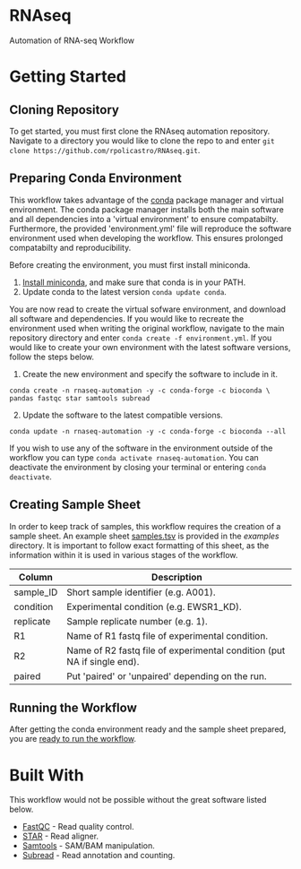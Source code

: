# RNAseq
Automation of RNA-seq Workflow

# Getting Started

## Cloning Repository

To get started, you must first clone the RNAseq automation repository. Navigate to a directory you would like to clone the repo to and enter `git clone https://github.com/rpolicastro/RNAseq.git`.

## Preparing Conda Environment

This workflow takes advantage of the [conda](https://conda.io/en/latest/) package manager and virtual environment. The conda package manager installs both the main software and all dependencies into a 'virtual environment' to ensure compatabilty. Furthermore, the provided 'environment.yml' file will reproduce the software environment used when developing the workflow. This ensures prolonged compatabilty and reproducibility.

Before creating the environment, you must first install miniconda.
1. [Install miniconda](https://conda.io/projects/conda/en/latest/user-guide/install/index.html?highlight=conda), and make sure that conda is in your PATH.
2. Update conda to the latest version `conda update conda`.

You are now read to create the virtual sofware environment, and download all software and dependencies. If you would like to recreate the environment used when writing the original workflow, navigate to the main repository directory and enter `conda create -f environment.yml`. If you would like to create your own environment with the latest software versions, follow the steps below.

1. Create the new environment and specify the software to include in it.
```
conda create -n rnaseq-automation -y -c conda-forge -c bioconda \
pandas fastqc star samtools subread
```
2. Update the software to the latest compatible versions.
```
conda update -n rnaseq-automation -y -c conda-forge -c bioconda --all
```

If you wish to use any of the software in the environment outside of the workflow you can type `conda activate rnaseq-automation`. You can deactivate the environment by closing your terminal or entering `conda deactivate`.

## Creating Sample Sheet

In order to keep track of samples, this workflow requires the creation of a sample sheet. An example sheet [samples.tsv](https://github.com/rpolicastro/RNAseq/blob/master/examples/samples.tsv) is provided in the *examples* directory. It is important to follow exact formatting of this sheet, as the information within it is used in various stages of the workflow.

| Column | Description |
| ------ | ----------- |
| sample_ID | Short sample identifier (e.g. A001). |
| condition | Experimental condition (e.g. EWSR1_KD). |
| replicate | Sample replicate number (e.g. 1). |
| R1 | Name of R1 fastq file of experimental condition. |
| R2 | Name of R2 fastq file of experimental condition (put NA if single end). |
| paired | Put 'paired' or 'unpaired' depending on the run. |

## Running the Workflow

After getting the conda environment ready and the sample sheet prepared, you are [ready to run the workflow](https://github.com/rpolicastro/RNAseq/blob/master/docs/run_workflow.md).

# Built With

This workflow would not be possible without the great software listed below.

- [FastQC](https://www.bioinformatics.babraham.ac.uk/projects/fastqc/) - Read quality control.
- [STAR](https://github.com/alexdobin/STAR) - Read aligner.
- [Samtools](http://www.htslib.org/) - SAM/BAM manipulation.
- [Subread](http://subread.sourceforge.net/) - Read annotation and counting.
